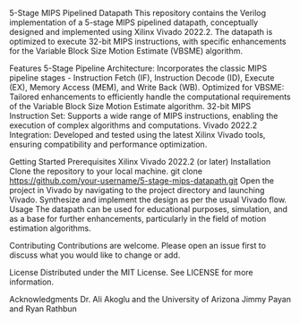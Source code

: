 5-Stage MIPS Pipelined Datapath
This repository contains the Verilog implementation of a 5-stage MIPS pipelined datapath, conceptually designed and implemented using Xilinx Vivado 2022.2. The datapath is optimized to execute 32-bit MIPS instructions, with specific enhancements for the Variable Block Size Motion Estimate (VBSME) algorithm.

Features
5-Stage Pipeline Architecture: Incorporates the classic MIPS pipeline stages - Instruction Fetch (IF), Instruction Decode (ID), Execute (EX), Memory Access (MEM), and Write Back (WB).
Optimized for VBSME: Tailored enhancements to efficiently handle the computational requirements of the Variable Block Size Motion Estimate algorithm.
32-bit MIPS Instruction Set: Supports a wide range of MIPS instructions, enabling the execution of complex algorithms and computations.
Vivado 2022.2 Integration: Developed and tested using the latest Xilinx Vivado tools, ensuring compatibility and performance optimization.

Getting Started
Prerequisites
Xilinx Vivado 2022.2 (or later)
Installation
Clone the repository to your local machine.
git clone https://github.com/your-username/5-stage-mips-datapath.git
Open the project in Vivado by navigating to the project directory and launching Vivado.
Synthesize and implement the design as per the usual Vivado flow.
Usage
The datapath can be used for educational purposes, simulation, and as a base for further enhancements, particularly in the field of motion estimation algorithms.

Contributing
Contributions are welcome. Please open an issue first to discuss what you would like to change or add.

License
Distributed under the MIT License. See LICENSE for more information.

Acknowledgments
Dr. Ali Akoglu and the University of Arizona
Jimmy Payan and Ryan Rathbun
